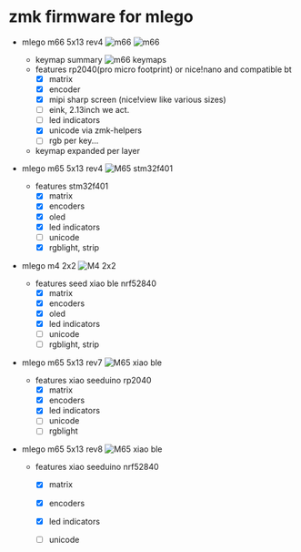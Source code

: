# zmk firmware for mlego

- mlego m66 5x13 rev4
![m66](https://mlego.elena.re/pics/m66/mlego_m66_rev4-lcd.webp)
![m66](https://mlego.elena.re/pics/m66/mlego_m66_rev4-sharp.webp)
  - keymap summary
![m66 keymaps](./keymap-drawer/mlego_m66_rev4.svg)
  - features rp2040(pro micro footprint) or nice!nano and compatible bt
    - [x] matrix
    - [x] encoder
    - [x] mipi sharp screen (nice!view like various sizes)
    - [ ] eink, 2.13inch we act.
    - [ ] led indicators
    - [x] unicode via zmk-helpers
    - [ ] rgb per key...
  - keymap expanded per layer


- mlego m65 5x13 rev4
![M65 stm32f401](https://i.imgur.com/P1SRKwC.jpg)
  - features stm32f401
    - [x] matrix
    - [x] encoders
    - [x] oled
    - [x] led indicators
    - [ ] unicode
    - [x] rgblight, strip

- mlego m4 2x2
![M4 2x2](https://i.imgur.com/OLo1Bq0.jpg)
  - features seed xiao ble nrf52840
    - [x] matrix
    - [x] encoders
    - [x] oled
    - [x] led indicators
    - [ ] unicode
    - [ ] rgblight, strip

- mlego m65 5x13 rev7
![M65 xiao ble](https://i.imgur.com/suDn7M2.jpg)
  - features xiao seeduino rp2040
    - [x] matrix
    - [x] encoders
    - [x] led indicators
    - [ ] unicode
    - [ ] rgblight

- mlego m65 5x13 rev8
![M65 xiao ble](https://i.imgur.com/suDn7M2.jpg)
  - features xiao seeduino nrf52840
    - [x] matrix
    - [x] encoders
    - [x] led indicators
    - [ ] unicode


